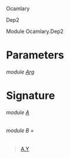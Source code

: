 Ocamlary

Dep2

Module Ocamlary.Dep2

# Parameters

<a id="argument-1-Arg"></a>

###### module [Arg](Ocamlary.Dep2.argument-1-Arg.md)

# Signature

<a id="module-A"></a>

###### module [A](Ocamlary.Dep2.A.md)

<a id="module-B"></a>

###### module B =

> [A.Y](Ocamlary.Dep2.A.md#module-Y)
